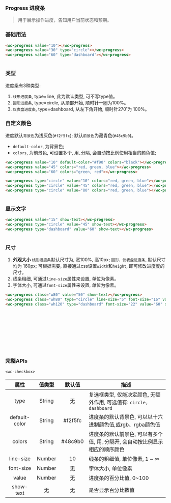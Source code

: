 ### Progress 进度条
> 用于展示操作进度，告知用户当前状态和预期。


### 基础用法
<style>.flex,.flex-free { display:flex;align-items:center } .flex > *,.flex-free > *{margin:0 16px}.flex > *{flex:1}.w80 {width:80px;}.w160 {width:160px;}.wh80 {width:80px;height:80px}.wh120 {width:120px;height:120px}</style>

```html
<wc-progress value="10"></wc-progress>
<wc-progress value="30" type="circle"></wc-progress>
<wc-progress value="60" type="dashboard"></wc-progress>
```

<section class="flex-free">
  <wc-progress class="w160" value="10"></wc-progress>
  <wc-progress value="30" type="circle"></wc-progress>
  <wc-progress value="60" type="dashboard"></wc-progress>
</section>



### 类型
进度条有3种类型:
1. `线形进度条`, type=line, 此为默认类型, 可不写type值。
2. `圆形进度条`, type=circle, 从顶部开始, 顺时针一圈为100%。
3. `仪表盘进度条`, type=dashboard, 从左下角开始, 顺时针270˚为 100%。


### 自定义颜色
进度默认`背景色`为浅灰色(`#f2f5fc`); 默认`前景色`为藏青色(`#48c9b0`)。
- `default-color`, 为背景色;
- `colors`, 为前景色, 可设置多个, 用`,`分隔, 会自动按比例使用相当的颜色值;

```html
<wc-progress value="10" default-color="#f90" colors="black"></wc-progress>
<wc-progress value="45" colors="red, green, blue"></wc-progress>
<wc-progress value="60" colors="green, red"></wc-progress>

<wc-progress type="circle" value="10" colors="red, green, blue"></wc-progress>
<wc-progress type="circle" value="45" colors="red, green, blue"></wc-progress>
<wc-progress type="circle" value="80" colors="red, green, blue"></wc-progress>
```

<section class="flex">
  <wc-progress value="10" default-color="#f90" colors="black"></wc-progress>
  <wc-progress value="45" colors="red, green, blue"></wc-progress>
  <wc-progress value="60" colors="green, red"></wc-progress>
</section>

<section class="flex-free">
  <wc-progress type="circle" value="10" colors="red, green, blue"></wc-progress>
  <wc-progress type="circle" value="45" colors="red, green, blue"></wc-progress>
  <wc-progress type="circle" value="80" colors="red, green, blue"></wc-progress>
</section>


### 显示文字
```html
<wc-progress value="15" show-text></wc-progress>
<wc-progress type="circle" value="45" show-text></wc-progress>
<wc-progress type="dashboard" value="60" show-text></wc-progress>
```

<section class="flex-free">
  <wc-progress class="w160" value="15" show-text></wc-progress>
  <wc-progress type="circle" value="45" show-text></wc-progress>
  <wc-progress type="dashboard" value="60" show-text></wc-progress>
</section>


### 尺寸
1. **外观大小**
  `线形进度条`默认尺寸为, 宽100%, 高10px; `圆形、仪表盘进度条`, 默认尺寸均为 160px;
  可根据需要, 直接通过css设置`width`和`height`, 即可修改进度度的尺寸。
2. 线条粗细, 可通过`line-size`属性来设置, 单位为像素。
3. 字体大小, 可通过`font-size`属性来设置, 单位为像素。


```html
<wc-progress class="w80" value="50" show-text></wc-progress>
<wc-progress class="wh80" type="circle" line-size="5" font-size="16" value="45" show-text></wc-progress>
<wc-progress class="wh120" type="dashboard" font-size="22" value="60" show-text></wc-progress>
```


<section class="flex-free">
  <wc-progress class="w80" value="50" show-text></wc-progress>
  <wc-progress class="wh80" type="circle" line-size="5" font-size="16" value="45" show-text></wc-progress>
  <wc-progress class="wh120" type="dashboard" font-size="22" value="60" show-text></wc-progress>
</section>



### 完整APIs

`<wc-checkbox>`

|  属性  |  值类型  |   默认值   |     描述   |
|  :-:  |   :-:   |   :-:   |     -   |
|  type  |  String  |  无   |   复选框类型, 仅能决定颜色, 无额外作用, 可选值有: `circle, dashboard`   |
|  default-color  |   String  |  #f2f5fc   |  进度条的默认背景色, 可以以十六进制颜色值,或rgb、rgba颜色值 |
|  colors  |   String  |   #48c9b0   |  进度条的默认前景色, 可以有多个值, 用`,`分隔开, 会自动按比例显示相应的顺序颜色 |
|  line-size  |   Number  |  10   |  线条的粗细值, 单位像素, 1 ~ ∞  |
|  font-size  |   Number  |  无   |  字体大小, 单位像素  |
|  value  |   Number  |  无   |  进度条的百分比值, 0~100  |
|  show-text  |   无  |  无   |  是否显示百分比数值 |